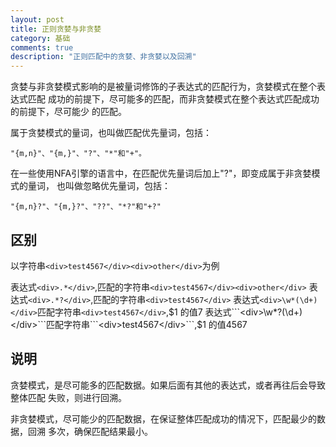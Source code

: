 ```yaml
---
layout: post
title: 正则贪婪与非贪婪
category: 基础
comments: true
description: "正则匹配中的贪婪、非贪婪以及回溯"
---
```



贪婪与非贪婪模式影响的是被量词修饰的子表达式的匹配行为，贪婪模式在整个表达式匹配
成功的前提下，尽可能多的匹配，而非贪婪模式在整个表达式匹配成功的前提下，尽可能少
的匹配。


属于贪婪模式的量词，也叫做匹配优先量词，包括：
```
"{m,n}"、"{m,}"、"?"、"*"和"+"。
```
在一些使用NFA引擎的语言中，在匹配优先量词后加上"?"，即变成属于非贪婪模式的量词，
也叫做忽略优先量词，包括：
```
"{m,n}?"、"{m,}?"、"??"、"*?"和"+?"
```

## 区别

以字符串```<div>test4567</div><div>other</div>```为例

表达式```<div>.*</div>```,匹配的字符串```<div>test4567</div><div>other</div>```
表达式```<div>.*?</div>```,匹配的字符串```<div>test4567</div>```
表达式```<div>\w*(\d+)</div>```匹配字符串```<div>test4567</div>```,$1 的值7
表达式```<div>\w*?(\d+)</div>```匹配字符串```<div>test4567</div>```,$1 的值4567

## 说明

贪婪模式，是尽可能多的匹配数据。如果后面有其他的表达式，或者再往后会导致整体匹配
失败，则进行回溯。

非贪婪模式，尽可能少的匹配数据，在保证整体匹配成功的情况下，匹配最少的数据，回溯
多次，确保匹配结果最小。
